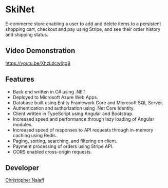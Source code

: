 # SkiNet

E-commerce store enabling a user to add and delete items to a persistent shopping cart, checkout and pay using Stripe, and see their order history and shipping status.

## Video Demonstration

<https://youtu.be/XhzLdcw6tg8>

## Features

- Back end written in C# using .NET.
- Deployed to Microsoft Azure Web Apps.
- Database built using Entity Framework Core and Microsoft SQL Server.
- Authentication and authorization using .Net Core Identity.
- Client written in TypeScript using Angular and Bootstrap.
- Increased speed and performance through lazy loading of Angular modules.
- Increased speed of responses to API requests through in-memory caching using Redis.
- Paging, sorting, searching, and filtering on client.
- Payment processing of orders using Stripe API.
- CORS enabled cross-origin requests.

## Developer

[Christopher Najafi](https://www.chrisnajafi.com/)
